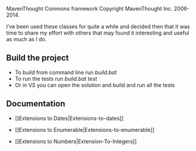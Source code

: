MavenThought Commons framework
Copyright MavenThought Inc. 2006-2014.

I’ve been used these classes for quite a while and decided then that it was time to share my effort with others that may found it interesting and useful as much as I do. 

## Build the project

* To build from command line run _build.bat_
* To run the tests run _build.bat test_
* Or in VS you can open the solution and build and run all the tests

## Documentation

* [[Extensions to Dates|Extensions-to-dates]]

* [[Extensions to Enumerable|Extensions-to-enumerable]]

* [[Extensions to Numbers|Extension-To-Integers]]

